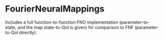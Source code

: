 # FourierNeuralMappings
Includes a full function-to-function FNO implementation (parameter-to-state, and the map state-to-QoI is given) for comparison to FNF (parameter-to-QoI directly).
